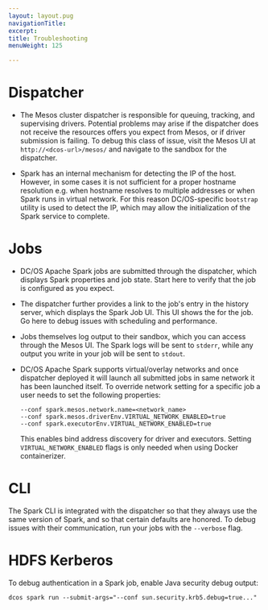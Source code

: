 ```yaml
---
layout: layout.pug
navigationTitle: 
excerpt:
title: Troubleshooting
menuWeight: 125

---
```


# Dispatcher

*   The Mesos cluster dispatcher is responsible for queuing, tracking, and supervising drivers. Potential problems may
    arise if the dispatcher does not receive the resources offers you expect from Mesos, or if driver submission is
    failing. To debug this class of issue, visit the Mesos UI at `http://<dcos-url>/mesos/` and navigate to the sandbox
    for the dispatcher.

*   Spark has an internal mechanism for detecting the IP of the host. However, in some cases it is not sufficient for 
    a proper hostname resolution e.g. when hostname resolves to multiple addresses or when Spark runs in virtual network.
    For this reason DC/OS-specific `bootstrap` utility is used to detect the IP, which may allow the initialization of 
    the Spark service to complete.

# Jobs

*   DC/OS Apache Spark jobs are submitted through the dispatcher, which displays Spark properties and job state. Start
    here to verify that the job is configured as you expect.

*   The dispatcher further provides a link to the job's entry in the history server, which displays the Spark Job UI.
    This UI shows the for the job. Go here to debug issues with scheduling and performance.

*   Jobs themselves log output to their sandbox, which you can access through the Mesos UI. The Spark logs will be sent
    to `stderr`, while any output you write in your job will be sent to `stdout`.

*   DC/OS Apache Spark supports virtual/overlay networks and once dispatcher deployed it will launch all submitted jobs 
    in  same network it has been launched itself. To override network setting for a specific job a user needs to set the
    following properties:
    ```
    --conf spark.mesos.network.name=<network_name>
    --conf spark.mesos.driverEnv.VIRTUAL_NETWORK_ENABLED=true
    --conf spark.executorEnv.VIRTUAL_NETWORK_ENABLED=true
    ```
    This enables bind address discovery for driver and executors. Setting `VIRTUAL_NETWORK_ENABLED` flags is only needed
    when using Docker containerizer.

# CLI

The Spark CLI is integrated with the dispatcher so that they always use the same version of Spark, and so that certain
defaults are honored. To debug issues with their communication, run your jobs with the `--verbose` flag.

# HDFS Kerberos

To debug authentication in a Spark job, enable Java security debug output:

    dcos spark run --submit-args="--conf sun.security.krb5.debug=true..."
